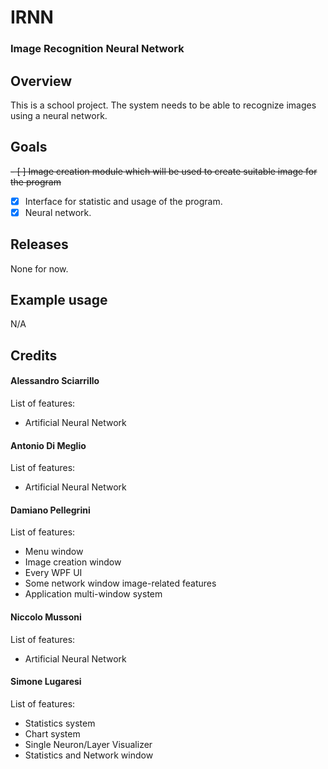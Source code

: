# IRNN
### Image Recognition Neural Network

## Overview
This is a school project. The system needs to be able to recognize images using a neural network.

## Goals
~~- [ ] Image creation module which will be used to create suitable image for the program~~
- [x] Interface for statistic and usage of the program.
- [x] Neural network.

## Releases
None for now.

## Example usage
N/A

## Credits
#### Alessandro Sciarrillo
List of features:
- Artificial Neural Network
#### Antonio Di Meglio
List of features:
- Artificial Neural Network
#### Damiano Pellegrini
List of features:
- Menu window
- Image creation window
- Every WPF UI
- Some network window image-related features
- Application multi-window system
#### Niccolo Mussoni
List of features:
- Artificial Neural Network
#### Simone Lugaresi
List of features:
- Statistics system
- Chart system
- Single Neuron/Layer Visualizer
- Statistics and Network window
